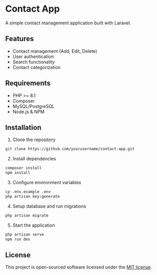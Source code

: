 # Contact App

A simple contact management application built with Laravel.

## Features

-   Contact management (Add, Edit, Delete)
-   User authentication
-   Search functionality
-   Contact categorization

## Requirements

-   PHP >= 8.1
-   Composer
-   MySQL/PostgreSQL
-   Node.js & NPM

## Installation

1. Clone the repository

```bash
git clone https://github.com/yourusername/contact-app.git
```

2. Install dependencies

```bash
composer install
npm install
```

3. Configure environment variables

```bash
cp .env.example .env
php artisan key:generate
```

4. Setup database and run migrations

```bash
php artisan migrate
```

5. Start the application

```bash
php artisan serve
npm run dev
```

## License

This project is open-sourced software licensed under the [MIT license](https://opensource.org/licenses/MIT).
